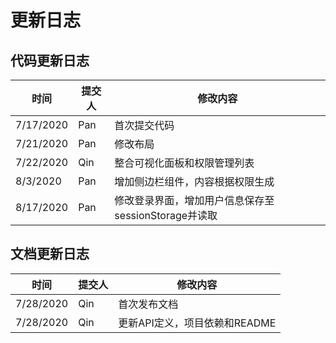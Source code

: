 # 更新日志
## 代码更新日志
| 时间      | 提交人 | 修改内容                     |
| --------- | ------ | ---------------------------- |
| 7/17/2020 | Pan    | 首次提交代码                 |
| 7/21/2020 | Pan    | 修改布局                     |
| 7/22/2020 | Qin    | 整合可视化面板和权限管理列表 |
| 8/3/2020  | Pan    | 增加侧边栏组件，内容根据权限生成 |
| 8/17/2020  | Pan    | 修改登录界面，增加用户信息保存至sessionStorage并读取 |

## 文档更新日志
| 时间      | 提交人 | 修改内容                     |
| --------- | ------ | ---------------------------- |
| 7/28/2020 | Qin    | 首次发布文档                |
| 7/28/2020 | Qin    | 更新API定义，项目依赖和README |



